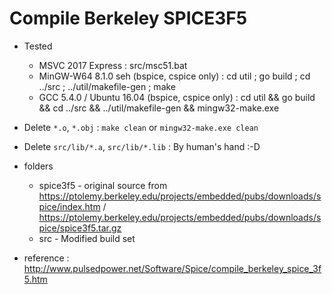 # Compile Berkeley SPICE3F5

* Tested
    * MSVC 2017 Express : src/msc51.bat
    * MinGW-W64 8.1.0 seh (bspice, cspice only) : cd util ; go build ; cd ../src ; ../util/makefile-gen ; make
    * GCC 5.4.0 / Ubuntu 16.04 (bspice, cspice only) : cd util && go build && cd ../src && ../util/makefile-gen && mingw32-make.exe

* Delete `*.o`, `*.obj` : `make clean` or `mingw32-make.exe clean`
* Delete `src/lib/*.a`, `src/lib/*.lib` : By human's hand :-D

* folders
    * spice3f5 - original source from https://ptolemy.berkeley.edu/projects/embedded/pubs/downloads/spice/index.htm / https://ptolemy.berkeley.edu/projects/embedded/pubs/downloads/spice/spice3f5.tar.gz
    * src - Modified build set
* reference : http://www.pulsedpower.net/Software/Spice/compile_berkeley_spice_3f5.htm
